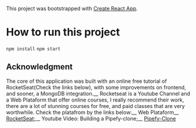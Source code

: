 This project was bootstrapped with [Create React App](https://github.com/facebook/create-react-app).

# How to run this project

`npm install`
`npm start`

## Acknowledgment

The core of this application was built with an online free tutorial of RocketSeat(Check the links below), with some improvements on frontend, and sooner, a MongoDB integration.__
Rocketseat is a Youtube Channel and a Web Plataform that offer online courses, I really recommend their work, there are a lot of stunning courses for free, and paid classes that are very worthwhile. Check the platafrom by the links below:__
Web Plataform__
[RocketSeat](https://rocketseat.com.br/);__
Youtube Video: Building a Pipefy-clone;__
[Pipefy-Clone](https://www.youtube.com/watch?v=awRtgpRsdTQ&t=3597s)



